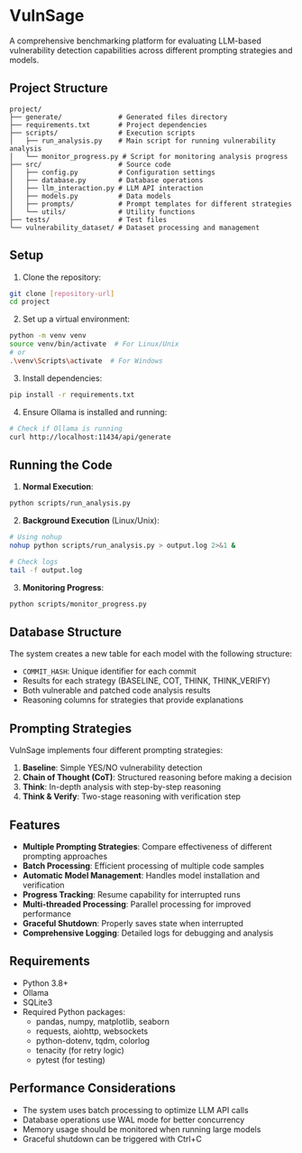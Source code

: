 # VulnSage

A comprehensive benchmarking platform for evaluating LLM-based vulnerability detection capabilities across different prompting strategies and models.

## Project Structure
```
project/
├── generate/              # Generated files directory
├── requirements.txt       # Project dependencies
├── scripts/               # Execution scripts
│   ├── run_analysis.py    # Main script for running vulnerability analysis
│   └── monitor_progress.py # Script for monitoring analysis progress
├── src/                   # Source code
│   ├── config.py          # Configuration settings
│   ├── database.py        # Database operations
│   ├── llm_interaction.py # LLM API interaction
│   ├── models.py          # Data models
│   ├── prompts/           # Prompt templates for different strategies
│   └── utils/             # Utility functions
├── tests/                 # Test files
└── vulnerability_dataset/ # Dataset processing and management
```

## Setup

1. Clone the repository:
```bash
git clone [repository-url]
cd project
```

2. Set up a virtual environment:
```bash
python -m venv venv
source venv/bin/activate  # For Linux/Unix
# or
.\venv\Scripts\activate  # For Windows
```

3. Install dependencies:
```bash
pip install -r requirements.txt
```

4. Ensure Ollama is installed and running:
```bash
# Check if Ollama is running
curl http://localhost:11434/api/generate
```

## Running the Code

1. **Normal Execution**:
```bash
python scripts/run_analysis.py
```

2. **Background Execution** (Linux/Unix):
```bash
# Using nohup
nohup python scripts/run_analysis.py > output.log 2>&1 &

# Check logs
tail -f output.log
```

3. **Monitoring Progress**:
```bash
python scripts/monitor_progress.py
```

## Database Structure

The system creates a new table for each model with the following structure:
- `COMMIT_HASH`: Unique identifier for each commit
- Results for each strategy (BASELINE, COT, THINK, THINK_VERIFY)
- Both vulnerable and patched code analysis results
- Reasoning columns for strategies that provide explanations

## Prompting Strategies

VulnSage implements four different prompting strategies:

1. **Baseline**: Simple YES/NO vulnerability detection
2. **Chain of Thought (CoT)**: Structured reasoning before making a decision
3. **Think**: In-depth analysis with step-by-step reasoning
4. **Think & Verify**: Two-stage reasoning with verification step

## Features

- **Multiple Prompting Strategies**: Compare effectiveness of different prompting approaches
- **Batch Processing**: Efficient processing of multiple code samples
- **Automatic Model Management**: Handles model installation and verification
- **Progress Tracking**: Resume capability for interrupted runs
- **Multi-threaded Processing**: Parallel processing for improved performance
- **Graceful Shutdown**: Properly saves state when interrupted
- **Comprehensive Logging**: Detailed logs for debugging and analysis

## Requirements

- Python 3.8+
- Ollama
- SQLite3
- Required Python packages:
  - pandas, numpy, matplotlib, seaborn
  - requests, aiohttp, websockets
  - python-dotenv, tqdm, colorlog
  - tenacity (for retry logic)
  - pytest (for testing)

## Performance Considerations

- The system uses batch processing to optimize LLM API calls
- Database operations use WAL mode for better concurrency
- Memory usage should be monitored when running large models
- Graceful shutdown can be triggered with Ctrl+C